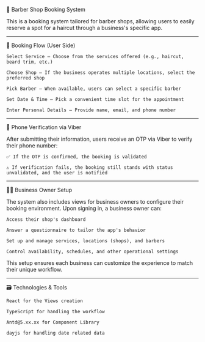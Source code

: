 💈 Barber Shop Booking System

This is a booking system tailored for barber shops, allowing users to easily reserve a spot for a haircut through a business's specific app.

---

🧾 Booking Flow (User Side)

    Select Service – Choose from the services offered (e.g., haircut, beard trim, etc.)

    Choose Shop – If the business operates multiple locations, select the preferred shop

    Pick Barber – When available, users can select a specific barber

    Set Date & Time – Pick a convenient time slot for the appointment

    Enter Personal Details – Provide name, email, and phone number

---

🔐 Phone Verification via Viber

After submitting their information, users receive an OTP via Viber to verify their phone number:

    ✅ If the OTP is confirmed, the booking is validated

    ⚠️ If verification fails, the booking still stands with status unvalidated, and the user is notified

---

🧑‍💼 Business Owner Setup

The system also includes views for business owners to configure their booking environment. Upon signing in, a business owner can:

    Access their shop's dashboard

    Answer a questionnaire to tailor the app's behavior

    Set up and manage services, locations (shops), and barbers

    Control availability, schedules, and other operational settings

This setup ensures each business can customize the experience to match their unique workflow.

---

🗃️ Technologies & Tools

    React for the Views creation

    TypeScript for handling the workflow

    Antd@5.xx.xx for Component Library

    dayjs for handling date related data
